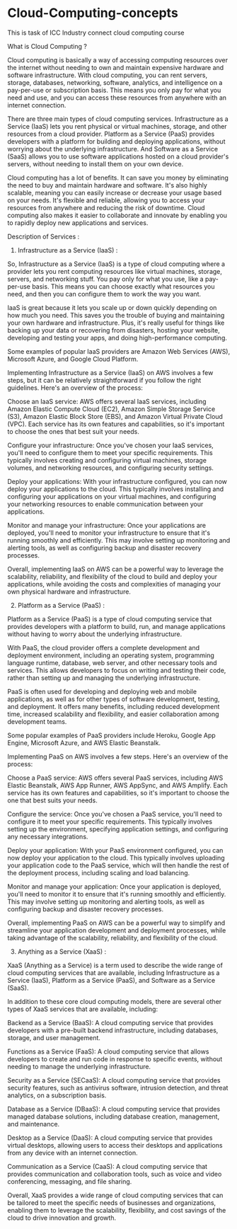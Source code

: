 # Cloud-Computing-concepts
This is task of ICC Industry connect cloud computing course 

What is Cloud Computing ?

Cloud computing is basically a way of accessing computing resources over the internet without needing to own and maintain expensive hardware and software infrastructure. With cloud computing, you can rent servers, storage, databases, networking, software, analytics, and intelligence on a pay-per-use or subscription basis. This means you only pay for what you need and use, and you can access these resources from anywhere with an internet connection.

There are three main types of cloud computing services. Infrastructure as a Service (IaaS) lets you rent physical or virtual machines, storage, and other resources from a cloud provider. Platform as a Service (PaaS) provides developers with a platform for building and deploying applications, without worrying about the underlying infrastructure. And Software as a Service (SaaS) allows you to use software applications hosted on a cloud provider's servers, without needing to install them on your own device.

Cloud computing has a lot of benefits. It can save you money by eliminating the need to buy and maintain hardware and software. It's also highly scalable, meaning you can easily increase or decrease your usage based on your needs. It's flexible and reliable, allowing you to access your resources from anywhere and reducing the risk of downtime. Cloud computing also makes it easier to collaborate and innovate by enabling you to rapidly deploy new applications and services.


Description of Services : 

1. Infrastructure as a Service (IaaS) : 

So, Infrastructure as a Service (IaaS) is a type of cloud computing where a provider lets you rent computing resources like virtual machines, storage, servers, and networking stuff. You pay only for what you use, like a pay-per-use basis. This means you can choose exactly what resources you need, and then you can configure them to work the way you want.

IaaS is great because it lets you scale up or down quickly depending on how much you need. This saves you the trouble of buying and maintaining your own hardware and infrastructure. Plus, it's really useful for things like backing up your data or recovering from disasters, hosting your website, developing and testing your apps, and doing high-performance computing.

Some examples of popular IaaS providers are Amazon Web Services (AWS), Microsoft Azure, and Google Cloud Platform.

Implementing Infrastructure as a Service (IaaS) on AWS involves a few steps, but it can be relatively straightforward if you follow the right guidelines. Here's an overview of the process:

Choose an IaaS service: AWS offers several IaaS services, including Amazon Elastic Compute Cloud (EC2), Amazon Simple Storage Service (S3), Amazon Elastic Block Store (EBS), and Amazon Virtual Private Cloud (VPC). Each service has its own features and capabilities, so it's important to choose the ones that best suit your needs.

Configure your infrastructure: Once you've chosen your IaaS services, you'll need to configure them to meet your specific requirements. This typically involves creating and configuring virtual machines, storage volumes, and networking resources, and configuring security settings.

Deploy your applications: With your infrastructure configured, you can now deploy your applications to the cloud. This typically involves installing and configuring your applications on your virtual machines, and configuring your networking resources to enable communication between your applications.

Monitor and manage your infrastructure: Once your applications are deployed, you'll need to monitor your infrastructure to ensure that it's running smoothly and efficiently. This may involve setting up monitoring and alerting tools, as well as configuring backup and disaster recovery processes.

Overall, implementing IaaS on AWS can be a powerful way to leverage the scalability, reliability, and flexibility of the cloud to build and deploy your applications, while avoiding the costs and complexities of managing your own physical hardware and infrastructure.

2. Platform as a Service (PaaS) :

Platform as a Service (PaaS) is a type of cloud computing service that provides developers with a platform to build, run, and manage applications without having to worry about the underlying infrastructure.

With PaaS, the cloud provider offers a complete development and deployment environment, including an operating system, programming language runtime, database, web server, and other necessary tools and services. This allows developers to focus on writing and testing their code, rather than setting up and managing the underlying infrastructure.

PaaS is often used for developing and deploying web and mobile applications, as well as for other types of software development, testing, and deployment. It offers many benefits, including reduced development time, increased scalability and flexibility, and easier collaboration among development teams.

Some popular examples of PaaS providers include Heroku, Google App Engine, Microsoft Azure, and AWS Elastic Beanstalk.

Implementing PaaS on AWS involves a few steps. Here's an overview of the process:

Choose a PaaS service: AWS offers several PaaS services, including AWS Elastic Beanstalk, AWS App Runner, AWS AppSync, and AWS Amplify. Each service has its own features and capabilities, so it's important to choose the one that best suits your needs.

Configure the service: Once you've chosen a PaaS service, you'll need to configure it to meet your specific requirements. This typically involves setting up the environment, specifying application settings, and configuring any necessary integrations.

Deploy your application: With your PaaS environment configured, you can now deploy your application to the cloud. This typically involves uploading your application code to the PaaS service, which will then handle the rest of the deployment process, including scaling and load balancing.

Monitor and manage your application: Once your application is deployed, you'll need to monitor it to ensure that it's running smoothly and efficiently. This may involve setting up monitoring and alerting tools, as well as configuring backup and disaster recovery processes.

Overall, implementing PaaS on AWS can be a powerful way to simplify and streamline your application development and deployment processes, while taking advantage of the scalability, reliability, and flexibility of the cloud.


3. Anything as a Service (XaaS) : 

XaaS (Anything as a Service) is a term used to describe the wide range of cloud computing services that are available, including Infrastructure as a Service (IaaS), Platform as a Service (PaaS), and Software as a Service (SaaS).

In addition to these core cloud computing models, there are several other types of XaaS services that are available, including:

Backend as a Service (BaaS): A cloud computing service that provides developers with a pre-built backend infrastructure, including databases, storage, and user management.

Functions as a Service (FaaS): A cloud computing service that allows developers to create and run code in response to specific events, without needing to manage the underlying infrastructure.

Security as a Service (SECaaS): A cloud computing service that provides security features, such as antivirus software, intrusion detection, and threat analytics, on a subscription basis.

Database as a Service (DBaaS): A cloud computing service that provides managed database solutions, including database creation, management, and maintenance.

Desktop as a Service (DaaS): A cloud computing service that provides virtual desktops, allowing users to access their desktops and applications from any device with an internet connection.

Communication as a Service (CaaS): A cloud computing service that provides communication and collaboration tools, such as voice and video conferencing, messaging, and file sharing.

Overall, XaaS provides a wide range of cloud computing services that can be tailored to meet the specific needs of businesses and organizations, enabling them to leverage the scalability, flexibility, and cost savings of the cloud to drive innovation and growth.


